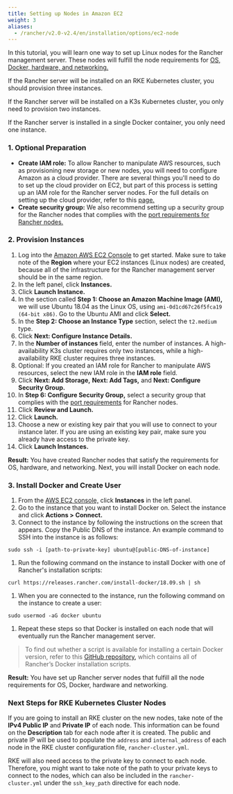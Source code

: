 ```yaml
---
title: Setting up Nodes in Amazon EC2
weight: 3
aliases:
  - /rancher/v2.0-v2.4/en/installation/options/ec2-node
---
```


In this tutorial, you will learn one way to set up Linux nodes for the Rancher management server. These nodes will fulfill the node requirements for [OS, Docker, hardware, and networking.](./installation/requirements.md)

If the Rancher server will be installed on an RKE Kubernetes cluster, you should provision three instances.

If the Rancher server will be installed on a K3s Kubernetes cluster, you only need to provision two instances.

If the Rancher server is installed in a single Docker container, you only need one instance.

### 1. Optional Preparation

- **Create IAM role:** To allow Rancher to manipulate AWS resources, such as provisioning new storage or new nodes, you will need to configure Amazon as a cloud provider. There are several things you'll need to do to set up the cloud provider on EC2, but part of this process is setting up an IAM role for the Rancher server nodes. For the full details on setting up the cloud provider, refer to this [page.](./cluster-provisioning/rke-clusters/options/cloud-providers.md)
- **Create security group:** We also recommend setting up a security group for the Rancher nodes that complies with the [port requirements for Rancher nodes.](./installation/requirements/#port-requirements)

### 2. Provision Instances

1. Log into the [Amazon AWS EC2 Console](https://console.aws.amazon.com/ec2.md) to get started. Make sure to take note of the **Region** where your EC2 instances (Linux nodes) are created, because all of the infrastructure for the Rancher management server should be in the same region.
1. In the left panel, click **Instances.**
1. Click **Launch Instance.**
1. In the section called **Step 1: Choose an Amazon Machine Image (AMI),** we will use Ubuntu 18.04 as the Linux OS, using `ami-0d1cd67c26f5fca19 (64-bit x86)`. Go to the Ubuntu AMI and click **Select.**
1. In the **Step 2: Choose an Instance Type** section, select the `t2.medium` type.
1. Click **Next: Configure Instance Details.**
1. In the **Number of instances** field, enter the number of instances. A high-availability K3s cluster requires only two instances, while a high-availability RKE cluster requires three instances.
1. Optional: If you created an IAM role for Rancher to manipulate AWS resources, select the new IAM role in the **IAM role** field.
1. Click **Next: Add Storage,** **Next: Add Tags,** and **Next: Configure Security Group.**
1. In **Step 6: Configure Security Group,** select a security group that complies with the [port requirements](./installation/requirements/#port-requirements) for Rancher nodes.
1. Click **Review and Launch.**
1. Click **Launch.**
1. Choose a new or existing key pair that you will use to connect to your instance later. If you are using an existing key pair, make sure you already have access to the private key.
1. Click **Launch Instances.**

**Result:** You have created Rancher nodes that satisfy the requirements for OS, hardware, and networking. Next, you will install Docker on each node.

### 3. Install Docker and Create User

1. From the [AWS EC2 console,](https://console.aws.amazon.com/ec2.md) click **Instances** in the left panel.
1. Go to the instance that you want to install Docker on. Select the instance and click **Actions > Connect.**
1. Connect to the instance by following the instructions on the screen that appears. Copy the Public DNS of the instance. An example command to SSH into the instance is as follows:
```
sudo ssh -i [path-to-private-key] ubuntu@[public-DNS-of-instance]
```
1. Run the following command on the instance to install Docker with one of Rancher's installation scripts:
```
curl https://releases.rancher.com/install-docker/18.09.sh | sh
```
1. When you are connected to the instance, run the following command on the instance to create a user:
```
sudo usermod -aG docker ubuntu
```
1. Repeat these steps so that Docker is installed on each node that will eventually run the Rancher management server.

> To find out whether a script is available for installing a certain Docker version, refer to this [GitHub repository,](https://github.com/rancher/install-docker) which contains all of Rancher’s Docker installation scripts.

**Result:** You have set up Rancher server nodes that fulfill all the node requirements for OS, Docker, hardware and networking.

### Next Steps for RKE Kubernetes Cluster Nodes

If you are going to install an RKE cluster on the new nodes, take note of the **IPv4 Public IP** and **Private IP** of each node. This information can be found on the **Description** tab for each node after it is created. The public and private IP will be used to populate the `address` and `internal_address` of each node in the RKE cluster configuration file, `rancher-cluster.yml`.

RKE will also need access to the private key to connect to each node. Therefore, you might want to take note of the path to your private keys to connect to the nodes, which can also be included in the `rancher-cluster.yml` under the `ssh_key_path` directive for each node.
